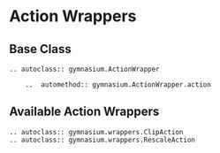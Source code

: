 # Action Wrappers

## Base Class

```{eval-rst}
.. autoclass:: gymnasium.ActionWrapper

    ..  automethod:: gymnasium.ActionWrapper.action
```

## Available Action Wrappers
```{eval-rst}
.. autoclass:: gymnasium.wrappers.ClipAction
.. autoclass:: gymnasium.wrappers.RescaleAction
```

